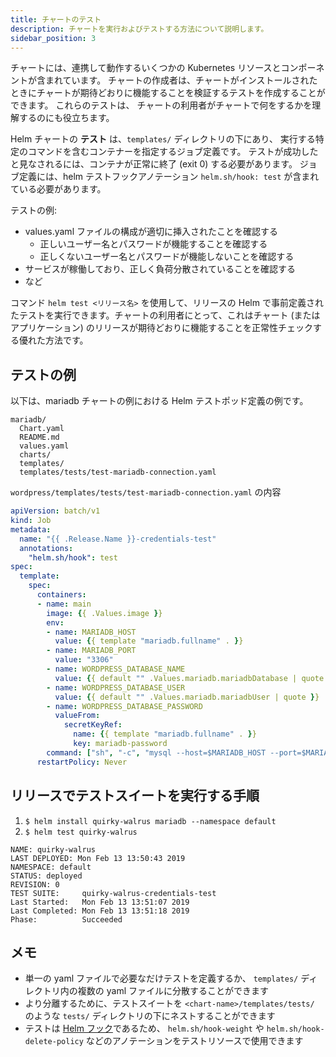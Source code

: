 ```yaml
---
title: チャートのテスト
description: チャートを実行およびテストする方法について説明します。
sidebar_position: 3
---
```


チャートには、連携して動作するいくつかの Kubernetes リソースとコンポーネントが含まれています。
チャートの作成者は、チャートがインストールされたときにチャートが期待どおりに機能することを検証するテストを作成することができます。
これらのテストは、
チャートの利用者がチャートで何をするかを理解するのにも役立ちます。

Helm チャートの **テスト** は、`templates/` ディレクトリの下にあり、
実行する特定のコマンドを含むコンテナーを指定するジョブ定義です。
テストが成功したと見なされるには、コンテナが正常に終了 (exit 0) する必要があります。
ジョブ定義には、helm テストフックアノテーション `helm.sh/hook: test` が含まれている必要があります。

テストの例:

- values.yaml ファイルの構成が適切に挿入されたことを確認する
  - 正しいユーザー名とパスワードが機能することを確認する
  - 正しくないユーザー名とパスワードが機能しないことを確認する
- サービスが稼働しており、正しく負荷分散されていることを確認する
- など

コマンド `helm test <リリース名>` を使用して、リリースの Helm で事前定義されたテストを実行できます。チャートの利用者にとって、これはチャート (またはアプリケーション) のリリースが期待どおりに機能することを正常性チェックする優れた方法です。

## テストの例

以下は、mariadb チャートの例における Helm テストポッド定義の例です。

```
mariadb/
  Chart.yaml
  README.md
  values.yaml
  charts/
  templates/
  templates/tests/test-mariadb-connection.yaml
```

`wordpress/templates/tests/test-mariadb-connection.yaml` の内容

```yaml
apiVersion: batch/v1
kind: Job
metadata:
  name: "{{ .Release.Name }}-credentials-test"
  annotations:
    "helm.sh/hook": test
spec:
  template:
    spec:
      containers:
      - name: main
        image: {{ .Values.image }}
        env:
        - name: MARIADB_HOST
          value: {{ template "mariadb.fullname" . }}
        - name: MARIADB_PORT
          value: "3306"
        - name: WORDPRESS_DATABASE_NAME
          value: {{ default "" .Values.mariadb.mariadbDatabase | quote }}
        - name: WORDPRESS_DATABASE_USER
          value: {{ default "" .Values.mariadb.mariadbUser | quote }}
        - name: WORDPRESS_DATABASE_PASSWORD
          valueFrom:
            secretKeyRef:
              name: {{ template "mariadb.fullname" . }}
              key: mariadb-password
        command: ["sh", "-c", "mysql --host=$MARIADB_HOST --port=$MARIADB_PORT --user=$WORDPRESS_DATABASE_USER --password=$WORDPRESS_DATABASE_PASSWORD"]
      restartPolicy: Never
```

## リリースでテストスイートを実行する手順

1. `$ helm install quirky-walrus mariadb --namespace default`
2. `$ helm test quirky-walrus`

```cli
NAME: quirky-walrus
LAST DEPLOYED: Mon Feb 13 13:50:43 2019
NAMESPACE: default
STATUS: deployed
REVISION: 0
TEST SUITE:     quirky-walrus-credentials-test
Last Started:   Mon Feb 13 13:51:07 2019
Last Completed: Mon Feb 13 13:51:18 2019
Phase:          Succeeded
```

## メモ

- 単一の yaml ファイルで必要なだけテストを定義するか、
  `templates/` ディレクトリ内の複数の yaml ファイルに分散することができます
- より分離するために、テストスイートを `<chart-name>/templates/tests/` のような 
  `tests/` ディレクトリの下にネストすることができます
- テストは [Helm フック](/topics/charts_hooks.md)であるため、
  `helm.sh/hook-weight` や `helm.sh/hook-delete-policy` などのアノテーションをテストリソースで使用できます
